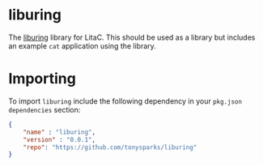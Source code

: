 liburing
==

The [liburing](https://github.com/axboe/liburing) library for LitaC.  This should be used as a library but includes an example `cat` application using the library.

Importing
==
To import `liburing` include the following dependency in your `pkg.json` `dependencies` section:

```json
{
    "name" : "liburing",
    "version" : "0.0.1",
    "repo": "https://github.com/tonysparks/liburing"
}
```